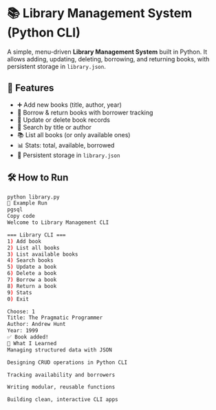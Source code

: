 # 📚 Library Management System (Python CLI)

A simple, menu-driven **Library Management System** built in Python. It allows adding, updating, deleting, borrowing, and returning books, with persistent storage in `library.json`.

## 🚀 Features
- ➕ Add new books (title, author, year)
- 📖 Borrow & return books with borrower tracking
- 📝 Update or delete book records
- 🔎 Search by title or author
- 📚 List all books (or only available ones)
- 📊 Stats: total, available, borrowed
- 💾 Persistent storage in `library.json`

## 🛠️ How to Run
```bash
python library.py
📌 Example Run
pgsql
Copy code
Welcome to Library Management CLI

=== Library CLI ===
1) Add book
2) List all books
3) List available books
4) Search books
5) Update a book
6) Delete a book
7) Borrow a book
8) Return a book
9) Stats
0) Exit

Choose: 1
Title: The Pragmatic Programmer
Author: Andrew Hunt
Year: 1999
✅ Book added!
📖 What I Learned
Managing structured data with JSON

Designing CRUD operations in Python CLI

Tracking availability and borrowers

Writing modular, reusable functions

Building clean, interactive CLI apps
